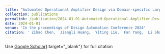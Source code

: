 ```yaml
---
title: "Automated Operational Amplifier Design via Domain-specific Large Language Model"
collection: publications
permalink: /publication/2024-01-01-Automated-Operational-Amplifier-Design-via-Domain-specific-Large-Language-Model
date: 2024-01-01
venue: 'In the proceedings of Design Automation Conference 2024'
citation: ' Zihao Chen,  Jiangli Huang,  Yiting Liu,  Fan Yang,  Li Shang,  Dian Zhou,  Xuan Zeng, &quot;Automated Operational Amplifier Design via Domain-specific Large Language Model.&quot; In the proceedings of Design Automation Conference 2024, 2024.'
---
```

Use [Google Scholar](https://scholar.google.com/scholar?q=Automated+Operational+Amplifier+Design+via+Domain+specific+Large+Language+Model){:target="_blank"} for full citation